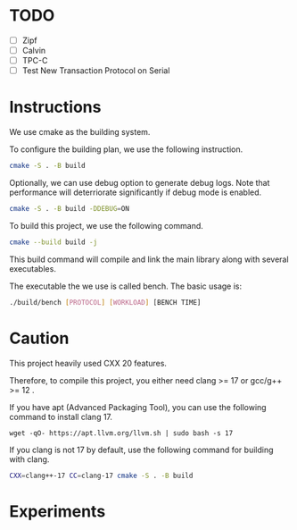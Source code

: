 # TODO

- [ ] Zipf
- [ ] Calvin
- [ ] TPC-C
- [ ] Test New Transaction Protocol on Serial

# Instructions

We use cmake as the building system.

To configure the building plan, we use the following instruction. 

```sh
cmake -S . -B build
```

Optionally, we can use debug option to generate debug logs. 
Note that performance will deterriorate significantly if debug mode is enabled. 

```sh
cmake -S . -B build -DDEBUG=ON
```

To build this project, we use the following command. 

```sh
cmake --build build -j
```

This build command will compile and link the main library along with several executables. 

The executable the we use is called bench. The basic usage is: 

```sh
./build/bench [PROTOCOL] [WORKLOAD] [BENCH TIME]
```

# Caution

This project heavily used CXX 20 features. 

Therefore, to compile this project, you either need clang >= 17 or gcc/g++ >= 12 . 

If you have apt (Advanced Packaging Tool), you can use the following command to install clang 17. 

```
wget -qO- https://apt.llvm.org/llvm.sh | sudo bash -s 17
```

If you clang is not 17 by default, use the following command for building with clang. 

```sh
CXX=clang++-17 CC=clang-17 cmake -S . -B build
```


# Experiments

